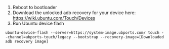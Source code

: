 1. Reboot to bootloader
2. Download the unlocked adb recovery for your device here: https://wiki.ubuntu.com/Touch/Devices
3. Run Ubuntu device flash

`ubuntu-device-flash --server=https://system-image.ubports.com/ touch --channel=ubports-touch/legacy --bootstrap --recovery-image=[Downloaded adb recovery image]`